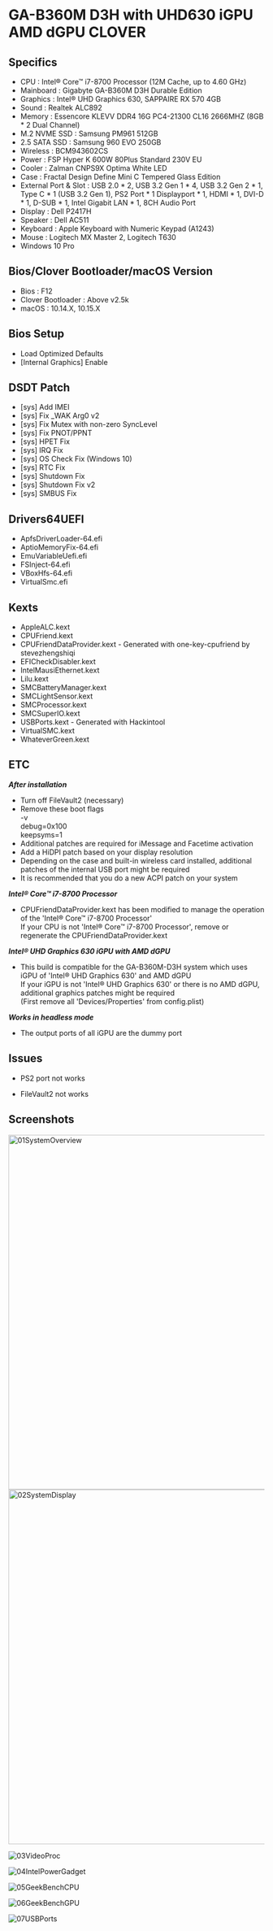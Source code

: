 # GA-B360M D3H with UHD630 iGPU AMD dGPU CLOVER

## Specifics

- CPU : Intel® Core™ i7-8700 Processor (12M Cache, up to 4.60 GHz)
- Mainboard : Gigabyte GA-B360M D3H Durable Edition
- Graphics : Intel® UHD Graphics 630, SAPPAIRE RX 570 4GB
- Sound : Realtek ALC892
- Memory : Essencore KLEVV DDR4 16G PC4-21300 CL16 2666MHZ (8GB * 2 Dual Channel)
- M.2 NVME SSD : Samsung PM961 512GB
- 2.5 SATA SSD : Samsung 960 EVO 250GB
- Wireless : BCM943602CS
- Power : FSP Hyper K 600W 80Plus Standard 230V EU
- Cooler : Zalman CNPS9X Optima White LED
- Case : Fractal Design Define Mini C Tempered Glass Edition
- External Port & Slot : USB 2.0 * 2, USB 3.2 Gen 1 * 4, USB 3.2 Gen 2 * 1, Type C * 1 (USB 3.2 Gen 1), PS2 Port * 1 Displayport * 1, HDMI * 1, DVI-D * 1, D-SUB * 1, Intel Gigabit LAN * 1, 8CH Audio Port
- Display : Dell P2417H
- Speaker : Dell AC511
- Keyboard : Apple Keyboard with Numeric Keypad (A1243)
- Mouse : Logitech MX Master 2, Logitech T630
- Windows 10 Pro


## Bios/Clover Bootloader/macOS Version

- Bios : F12
- Clover Bootloader : Above v2.5k
- macOS : 10.14.X, 10.15.X


## Bios Setup

- Load Optimized Defaults
- [Internal Graphics] Enable


## DSDT Patch

- [sys] Add IMEI
- [sys] Fix _WAK Arg0 v2
- [sys] Fix Mutex with non-zero SyncLevel
- [sys] Fix PNOT/PPNT
- [sys] HPET Fix
- [sys] IRQ Fix
- [sys] OS Check Fix (Windows 10)
- [sys] RTC Fix
- [sys] Shutdown Fix
- [sys] Shutdown Fix v2
- [sys] SMBUS Fix


## Drivers64UEFI

- ApfsDriverLoader-64.efi
- AptioMemoryFix-64.efi
- EmuVariableUefi.efi
- FSInject-64.efi
- VBoxHfs-64.efi
- VirtualSmc.efi


## Kexts

- AppleALC.kext
- CPUFriend.kext
- CPUFriendDataProvider.kext    -    Generated with one-key-cpufriend by stevezhengshiqi
- EFICheckDisabler.kext
- IntelMausiEthernet.kext
- Lilu.kext
- SMCBatteryManager.kext
- SMCLightSensor.kext
- SMCProcessor.kext
- SMCSuperIO.kext
- USBPorts.kext    -    Generated with Hackintool
- VirtualSMC.kext
- WhateverGreen.kext


## ETC

***After installation***
- Turn off FileVault2 (necessary)  
- Remove these boot flags  
    -v  
    debug=0x100  
    keepsyms=1
- Additional patches are required for iMessage and Facetime activation
- Add a HiDPI patch based on your display resolution
- Depending on the case and built-in wireless card installed, additional patches of the internal USB port might be required
- It is recommended that you do a new ACPI patch on your system

***Intel® Core™ i7-8700 Processor***
- CPUFriendDataProvider.kext has been modified to manage the operation of the 'Intel® Core™ i7-8700 Processor'  
  If your CPU is not 'Intel® Core™ i7-8700 Processor', remove or regenerate the CPUFriendDataProvider.kext

***Intel® UHD Graphics 630 iGPU with AMD dGPU***
- This build is compatible for the GA-B360M-D3H system which uses iGPU of 'Intel® UHD Graphics 630' and AMD dGPU  
  If your iGPU is not 'Intel® UHD Graphics 630' or there is no AMD dGPU, additional graphics patches might be required  
  (First remove all 'Devices/Properties' from config.plist)

***Works in headless mode***
- The output ports of all iGPU are the dummy port


## Issues
- PS2 port not works

- FileVault2 not works


## Screenshots

<img width="698" alt="01SystemOverview" src="https://user-images.githubusercontent.com/46496967/60285360-bf701700-9948-11e9-916b-af54a5a76fa1.png">

<img width="698" alt="02SystemDisplay" src="https://user-images.githubusercontent.com/46496967/60285249-7a4be500-9948-11e9-846b-0245575f76f0.png">

![03VideoProc](https://user-images.githubusercontent.com/46496967/60286879-81282700-994b-11e9-9b40-0f146f05ece0.png)

![04IntelPowerGadget](https://user-images.githubusercontent.com/46496967/60286878-81282700-994b-11e9-848d-7af1ea613dbb.png)

![05GeekBenchCPU](https://user-images.githubusercontent.com/46496967/60286876-808f9080-994b-11e9-9e72-c733238407fa.png)

![06GeekBenchGPU](https://user-images.githubusercontent.com/46496967/60286873-808f9080-994b-11e9-9543-2c24fbafdce2.png)

![07USBPorts](https://user-images.githubusercontent.com/46496967/60286872-7ff6fa00-994b-11e9-8f46-c7815c39a556.png)
